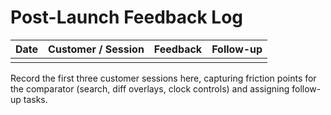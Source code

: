 # Post-Launch Feedback Log

| Date | Customer / Session | Feedback | Follow-up |
| --- | --- | --- | --- |
| | | | |

Record the first three customer sessions here, capturing friction points for the comparator (search, diff overlays, clock controls) and assigning follow-up tasks.
